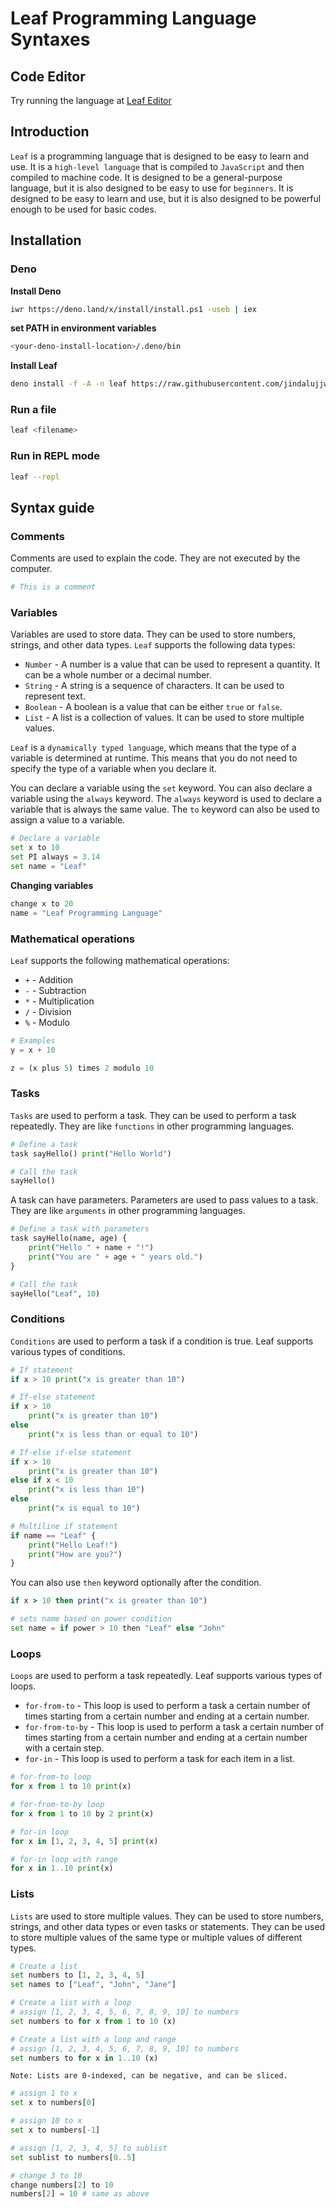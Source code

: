 # Leaf Programming Language Syntaxes

## Code Editor

Try running the language at [Leaf Editor](https://jindalujjwal0720.github.io/leaf-editor)

## Introduction

`Leaf` is a programming language that is designed to be easy to learn and use. It is a `high-level language` that is compiled to `JavaScript` and then compiled to machine code. It is designed to be a general-purpose language, but it is also designed to be easy to use for `beginners`. It is designed to be easy to learn and use, but it is also designed to be powerful enough to be used for basic codes.

## Installation

### Deno

**Install Deno**
```sh
iwr https://deno.land/x/install/install.ps1 -useb | iex
```

**set PATH in environment variables**
```sh
<your-deno-install-location>/.deno/bin
```

**Install Leaf**
```sh
deno install -f -A -n leaf https://raw.githubusercontent.com/jindalujjwal0720/leaf-min/master/leaf.min.js
```

### Run a file
    
```sh
leaf <filename>
```

### Run in REPL mode
    
```sh
leaf --repl
```

## Syntax guide

### Comments

Comments are used to explain the code. They are not executed by the computer.
    
```py
# This is a comment
```

### Variables

Variables are used to store data. They can be used to store numbers, strings, and other data types. `Leaf` supports the following data types:

- `Number` - A number is a value that can be used to represent a quantity. It can be a whole number or a decimal number.
- `String` - A string is a sequence of characters. It can be used to represent text.
- `Boolean` - A boolean is a value that can be either `true` or `false`.
- `List` - A list is a collection of values. It can be used to store multiple values.

`Leaf` is a `dynamically typed language`, which means that the type of a variable is determined at runtime. This means that you do not need to specify the type of a variable when you declare it.

You can declare a variable using the `set` keyword. You can also declare a variable using the `always` keyword. The `always` keyword is used to declare a variable that is always the same value. The `to` keyword can also be used to assign a value to a variable. 

```py
# Declare a variable
set x to 10
set PI always = 3.14
set name = "Leaf"
```

**Changing variables**

```py
change x to 20
name = "Leaf Programming Language"
```

### Mathematical operations

`Leaf` supports the following mathematical operations:

- `+` - Addition
- `-` - Subtraction
- `*` - Multiplication
- `/` - Division
- `%` - Modulo

```py
# Examples
y = x + 10

z = (x plus 5) times 2 modulo 10
```

### Tasks

`Tasks` are used to perform a task. They can be used to perform a task repeatedly. They are like `functions` in other programming languages.

```py
# Define a task
task sayHello() print("Hello World")

# Call the task
sayHello()
```

A task can have parameters. Parameters are used to pass values to a task. They are like `arguments` in other programming languages.

```py
# Define a task with parameters
task sayHello(name, age) {
    print("Hello " + name + "!")
    print("You are " + age + " years old.")
}

# Call the task
sayHello("Leaf", 10)
```

### Conditions

`Conditions` are used to perform a task if a condition is true. Leaf supports various types of conditions.

```py
# If statement
if x > 10 print("x is greater than 10")
```
```py
# If-else statement
if x > 10
    print("x is greater than 10")
else
    print("x is less than or equal to 10")
```
```py
# If-else if-else statement
if x > 10
    print("x is greater than 10")
else if x < 10
    print("x is less than 10")
else
    print("x is equal to 10")
```
```py
# Multiline if statement
if name == "Leaf" {
    print("Hello Leaf!")
    print("How are you?")
}
```

You can also use `then` keyword optionally after the condition.

```ruby
if x > 10 then print("x is greater than 10")
```
```py
# sets name based on power condition
set name = if power > 10 then "Leaf" else "John"
```

### Loops

`Loops` are used to perform a task repeatedly. Leaf supports various types of loops.

- `for-from-to` - This loop is used to perform a task a certain number of times starting from a certain number and ending at a certain number.
- `for-from-to-by` - This loop is used to perform a task a certain number of times starting from a certain number and ending at a certain number with a certain step.
- `for-in` - This loop is used to perform a task for each item in a list.

```py
# for-from-to loop
for x from 1 to 10 print(x)
```
```py
# for-from-to-by loop
for x from 1 to 10 by 2 print(x)
```
```py
# for-in loop
for x in [1, 2, 3, 4, 5] print(x)

# for-in loop with range
for x in 1..10 print(x)
```

### Lists

`Lists` are used to store multiple values. They can be used to store numbers, strings, and other data types or even tasks or statements. They can be used to store multiple values of the same type or multiple values of different types.

```py
# Create a list
set numbers to [1, 2, 3, 4, 5]
set names to ["Leaf", "John", "Jane"]

# Create a list with a loop
# assign [1, 2, 3, 4, 5, 6, 7, 8, 9, 10] to numbers
set numbers to for x from 1 to 10 (x)

# Create a list with a loop and range
# assign [1, 2, 3, 4, 5, 6, 7, 8, 9, 10] to numbers
set numbers to for x in 1..10 (x)
```

`Note: Lists are 0-indexed, can be negative, and can be sliced.`
```py
# assign 1 to x
set x to numbers[0]

# assign 10 to x
set x to numbers[-1]

# assign [1, 2, 3, 4, 5] to sublist
set sublist to numbers[0..5]

# change 3 to 10
change numbers[2] to 10
numbers[2] = 10 # same as above
```
